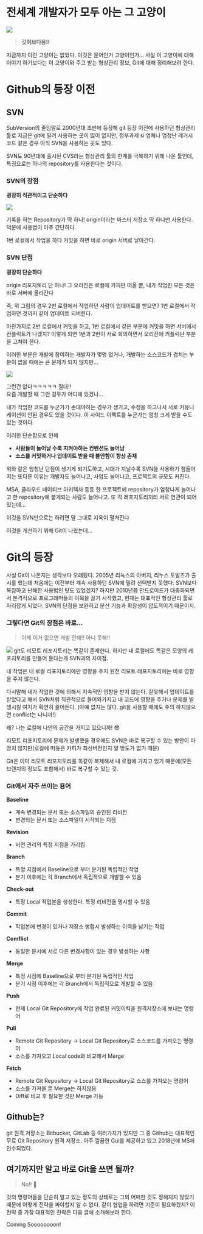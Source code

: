 # 전세계 개발자가 모두 아는 그 고양이

<img src="https://raw.githubusercontent.com/gist/moonheekim0118/bcbbb9c2fd8c477027617a67e0ec812f/raw/2c15614ff01ff7518bcd6da526939644c8324e11/octocat.gif" >

> **깃허브다옹!!**

지금까지 이런 고양이는 없었다. 이것은 문어인가 고양이인가...
사실 이 고양이에 대해 이야기 하기보다는 이 고양이와 주고 받는 형상관리 정보, Git에 대해 정리해보려 한다.

# Github의 등장 이전
## SVN
SubVersion의 줄임말로 2000년대 초반에 등장해 git 등장 이전에 사용하던 형상관리 툴로 지금은 git에 밀려 사용하는 곳이 많이 없지만, 정부과제 si 업체나 엄청난 레거시 코드 같은 경우 아직 SVN을 사용하는 곳도 있다.

SVN도 90년대에 출시된 CVS라는 형상관리 툴의 한계를 극복하기 위해 나온 툴인데, 특징으로는 하나의 repository를 사용한다는 것이다.
### SVN의 장점
**굉장히 직관적이고 단순하다**

<img src="https://s3.us-west-2.amazonaws.com/secure.notion-static.com/82306282-edcc-4ab8-ac69-795cf077ac4b/%E1%84%89%E1%85%B3%E1%84%8F%E1%85%B3%E1%84%85%E1%85%B5%E1%86%AB%E1%84%89%E1%85%A3%E1%86%BA_2022-06-11_%E1%84%8B%E1%85%A9%E1%84%8C%E1%85%A5%E1%86%AB_10.52.06.png?X-Amz-Algorithm=AWS4-HMAC-SHA256&X-Amz-Content-Sha256=UNSIGNED-PAYLOAD&X-Amz-Credential=AKIAT73L2G45EIPT3X45%2F20220611%2Fus-west-2%2Fs3%2Faws4_request&X-Amz-Date=20220611T145539Z&X-Amz-Expires=86400&X-Amz-Signature=789bcc3022834fa07bac9e72c49631e4fb301eb6f6b0dec5f44fbaa030d2bb3d&X-Amz-SignedHeaders=host&response-content-disposition=filename%20%3D%22%25E1%2584%2589%25E1%2585%25B3%25E1%2584%258F%25E1%2585%25B3%25E1%2584%2585%25E1%2585%25B5%25E1%2586%25AB%25E1%2584%2589%25E1%2585%25A3%25E1%2586%25BA%25202022-06-11%2520%25E1%2584%258B%25E1%2585%25A9%25E1%2584%258C%25E1%2585%25A5%25E1%2586%25AB%252010.52.06.png%22&x-id=GetObject">

기록을 하는 Repository가 딱 하나!
origin이라는 마스터 저장소 딱 하나만 사용한다.
덕분에 사용법이 아주 간단하다.

1번 로컬에서 작업을 하다 커밋을 하면 바로 origin 서버로 날아간다.

### SVN 단점
**굉장히 단순하다**

origin 리포지토리 단 하나!
그 오리진은 로컬에 카피만 떠올 뿐, 내가 작업한 모든 것은 바로 서버에 올라간다

즉, 위 그림의 경우
2번 로컬에서 작업하던 사람이 업데이트를 받으면?
1번 로컬에서 작업하던 것까지 같이 업데이트 되버린다.

마찬가지로 2번 로컬에서 커밋을 하고, 1번 로컬에서 같은 부분에 커밋을 하면 서버에서 컨플릭트가 나겠지?
이렇게 되면 1번과 2번이 서로 회의하면서 오리진에 커플릭난 부분을 고쳐야 한다.

이러한 부분은 개발에 참여하는 개발자가 몇명 없거나, 개발하는 소스코드가 겹치는 부분이 없을 때에는 큰 문제가 되지 않지만...
<p>
<img src="https://mblogthumb-phinf.pstatic.net/MjAyMDAxMzBfMjg1/MDAxNTgwMzExNDUyOTc2.bgpxvsk3mN8OzLyDMH3P8eahVlD5_ui4bKRw1ZltPfog.DnlztIASqWBonehogoRNOE2sd2B9nUXr8LQ7gz_cHu8g.JPEG.rara4000/94cc5d38f20dd15c4341726f6834c1e58b1113c44de05d62e348de1eb78fbe2e901898e77a8c.jpg?type=w800" >
</p>

그런건 없다ㅋㅋㅋㅋㅋ 절대!!<br>
요즘 개발할 때 그런 경우가 어디에 있겠나...

내가 작업한 코드를 누군가가 손대야하는 경우가 생기고, 수정을 하고나서 서로 커뮤니케이션이 안된 경우도 있을 것이다. 이 사이드 이펙트를 누군가는 엄청 크게 받을 수도 있는 것이다.

이러한 단순함으로 인해
- **사람들이 늘어날 수록 지켜야하는 컨벤션도 늘어남**
- **소스를 커밋하거나 업데이트 받을 때 불안함이 항상 존재**

위와 같은 엄청난 단점이 생기게 되기도하고,
시대가 지날수록 SVN을 사용하기 힘들어지는 또다른 이유는 개발자도 늘어나고, 사업도 늘어나고, 프로젝트의 규모도 커진다.

MSA, 클라우드 네이티브 아키텍처 등등 한 프로젝트에 repository가 엄청나게 늘어나고 한 repository에 붙게되는 사람도 늘어나고. 또 각 레포지토리끼리 서로 연관이 되어 있는데…

이것을 SVN만으로는 하려면 말 그대로 지옥이 펼쳐진다

이것을 개선하기 위해 Git이 나왔는데…

# Git의 등장
사실 Git이 나온지는 생각보다 오래됬다. 2005년 리눅스의 아버지, 리누스 토발즈가 출시를 했는데 처음에는 이전부터 계속 사용하던 SVN에 밀려 선택받지 못했다. SVN보다 복잡하고 난해한 사용법인 탓도 있었겠지?
하지만 2010년쯤 안드로이드가 대중화되면서 본격적으로 프로그래머들의 이목을 끌기 시작했고, 현재는 대표적인 형상관리 툴로 자리잡게 되었다. SVN의 단점을 보완하고 분산 기능과 확장성이 압도적이기 때문이지.

### 그렇다면 Git의 장점은 바로...

> 이제 이거 없으면 개발 안해!! 아니 못해!!

<img src="https://s3.us-west-2.amazonaws.com/secure.notion-static.com/22b689a3-3a5a-4e82-8ba2-bf261e99de89/%E1%84%89%E1%85%B3%E1%84%8F%E1%85%B3%E1%84%85%E1%85%B5%E1%86%AB%E1%84%89%E1%85%A3%E1%86%BA_2022-06-11_%E1%84%8B%E1%85%A9%E1%84%8C%E1%85%A5%E1%86%AB_11.12.15.png?X-Amz-Algorithm=AWS4-HMAC-SHA256&X-Amz-Content-Sha256=UNSIGNED-PAYLOAD&X-Amz-Credential=AKIAT73L2G45EIPT3X45%2F20220611%2Fus-west-2%2Fs3%2Faws4_request&X-Amz-Date=20220611T152244Z&X-Amz-Expires=86400&X-Amz-Signature=bae7df8993a2e6437afa8b6a7afc8d79e9d8314cfd365a345f9375297cbd4bfe&X-Amz-SignedHeaders=host&response-content-disposition=filename%20%3D%22%25E1%2584%2589%25E1%2585%25B3%25E1%2584%258F%25E1%2585%25B3%25E1%2584%2585%25E1%2585%25B5%25E1%2586%25AB%25E1%2584%2589%25E1%2585%25A3%25E1%2586%25BA%25202022-06-11%2520%25E1%2584%258B%25E1%2585%25A9%25E1%2584%258C%25E1%2585%25A5%25E1%2586%25AB%252011.12.15.png%22&x-id=GetObject" >
git도 리모트 레포지토리는 똑같이 존재한다. 하지만 내 로컬에도 똑같은 모양의 레포지토리를 만들어 둔다는게 SVN과의 차이점.

내 작업은 내 로컬 리포지토리에만 영향을 주지 원천 리모트 레포지토리에는 바로 영향을 주지 않는다.

다시말해 내가 작업한 것에 의해서 지속적인 영향을 받지 않는다.
잘못해서 업데이트를 받았다고 해서 SVN처럼 직관적으로 들어와가지고 내 코드에 영향을 주거나 문제를 발생시킬 여지가 확연히 줄어든다. (아예 없지는 않다. git을 사용할 때에도 주의 하지않으면 conflict는 나니까!)

왜? 나는 로컬에 나만의 공간을 가지고 있으니까! 😎

리모트 리포지토리에 문제가 발생했을 경우에도 SVN은 바로 복구할 수 있는 방안이 마땅치 않지만(로컬에 떠놓은 카피가 최신버전인지 알 방도가 없기 때문)

Git은 이미 리모트 리포지토리를 똑같이 복제해서 내 로컬에 가지고 있기 때문에(모든 브렌치의 정보도 포함해서) 바로 복구할 수 있는 것.

### Git에서 자주 쓰이는 용어
**Baseline**
- 계속 변경되는 문서 또는 소스파일의 승인된 리비전
- 변경되는 문서 또는 소스파일이 시작되는 지점

**Revision**
- 버전 관리의 특정 지점을 가리킴

**Branch**
- 특정 지점에서 Baseline으로 부터 분기된 독립적인 작업
- 분기 이후에는 각 Branch에서 독립적으로 개발할 수 있음

**Check-out**
- 특정 Local 작업본을 생성한다. 특정 리비전을 명시할 수 있음

**Commit**
- 작업본에 변경이 있거나 저장소 병합시 발생하는 이력을 남기는 작업

**Comflict**
- 동일한 문서에 서로 다른 변경사항이 있는 경우 발생하는 사항

**Merge**
- 특정 시점에 Baseline으로 부터 분기된 독립적인 작업
- 분기 시점 이후에는 각 Branch에서 독립적으로 개발할 수 있음

**Push**
- 현재 Local Git Repository에 작업 완료된 커밋이력을 원격저장소에 보내는 명령어

**Pull**
- Remote Git Repository → Local Git Repository로 소스코드를 가져오는 명령어
- 소스를 가져오고 Local code와 비교해서 Merge

**Fetch**
- Remote Git Repository → Local Git Repository로 소스를 가져오는 명령어
- 소스를 가져올 뿐 Merge는 하지않음
- Diff로 비교 후 필요한 것만 Merge 가능

## Github는?

git 원격 저장소는 Bitbucket,  GitLab 등 여러가지가 있지만 그 중 Github는 대표적인 무료 Git Repository 원격 저장소.
아주 깔끔한 Gui를 제공하고 있고 2018년에 MS에 인수되었다.


## 여기까지만 알고 바로 Git을 쓰면 될까?

> No!! 🙅

깃의 명령어들을 단순히 알고 있는 정도의 상태로는 그외 어떠한 것도 정해지지 않았기 때문에 어떻게 전략을 짜야할지 알 수 없다.
같이 협업을 하려면 기준이 필요하겠지?
이 전략 중 가장 대표적인 전략은 다음 글에 소개해보려 한다.

Coming Soooooooon!